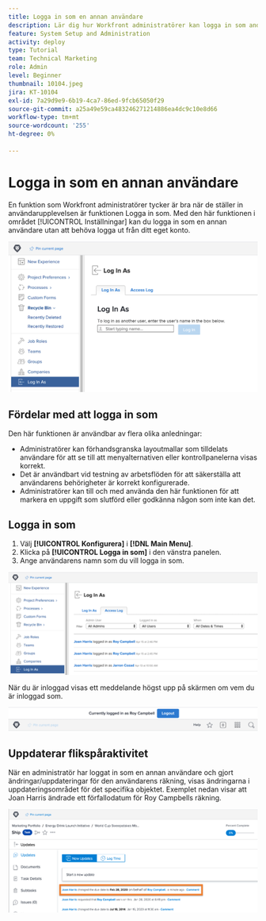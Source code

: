 ```yaml
---
title: Logga in som en annan användare
description: Lär dig hur Workfront administratörer kan logga in som andra användare för att testa systeminställningar, layoutmallar, rapporter osv.
feature: System Setup and Administration
activity: deploy
type: Tutorial
team: Technical Marketing
role: Admin
level: Beginner
thumbnail: 10104.jpeg
jira: KT-10104
exl-id: 7a29d9e9-6b19-4ca7-86ed-9fcb65050f29
source-git-commit: a25a49e59ca483246271214886ea4dc9c10e8d66
workflow-type: tm+mt
source-wordcount: '255'
ht-degree: 0%

---
```


# Logga in som en annan användare

En funktion som Workfront administratörer tycker är bra när de ställer in användarupplevelsen är funktionen Logga in som. Med den här funktionen i området [!UICONTROL Inställningar] kan du logga in som en annan användare utan att behöva logga ut från ditt eget konto.

![[!UICONTROL Logga in som]-sida i [!UICONTROL inställningsområdet]](assets/admin-fund-log-in-as-1.png)

## Fördelar med att logga in som

Den här funktionen är användbar av flera olika anledningar:

* Administratörer kan förhandsgranska layoutmallar som tilldelats användare för att se till att menyalternativen eller kontrollpanelerna visas korrekt.
* Det är användbart vid testning av arbetsflöden för att säkerställa att användarens behörigheter är korrekt konfigurerade.
* Administratörer kan till och med använda den här funktionen för att markera en uppgift som slutförd eller godkänna någon som inte kan det.

## Logga in som

1. Välj **[!UICONTROL Konfigurera]** i **[!DNL Main Menu]**.
1. Klicka på **[!UICONTROL Logga in som]** i den vänstra panelen.
1. Ange användarens namn som du vill logga in som.

![[!UICONTROL Fliken Åtkomstlogg] på sidan [!UICONTROL Logga in som]](assets/admin-fund-log-in-as-3.png)

När du är inloggad visas ett meddelande högst upp på skärmen om vem du är inloggad som.

![[!UICONTROL Inloggad som ]-meddelande högst upp i [!DNL Workfront]-fönstret](assets/admin-fund-log-in-as-2.png)

## Uppdaterar flikspåraktivitet

När en administratör har loggat in som en annan användare och gjort ändringar/uppdateringar för den användarens räkning, visas ändringarna i uppdateringsområdet för det specifika objektet. Exemplet nedan visar att Joan Harris ändrade ett förfallodatum för Roy Campbells räkning.

![[!UICONTROL Uppdateringar] avsnitt](assets/admin-fund-log-in-as-4.png)
